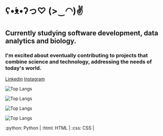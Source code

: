 # ʕ•́ᴥ•̀ʔっ♡   (>‿◠)✌
## Currently studying software development, data analytics and biology.
### I'm excited about eventually contributing to projects that combine science and technology, addressing the needs of today's world.

[Linkedin](https://www.linkedin.com/in/isabelle-tschoeke-volaco-970332151/)
[Instagram](https://www.instagram.com/isabellevolaco/)



![Top Langs](https://github-readme-stats.vercel.app/api/top-langs/?username=IsabelleVolaco&layout=compact&theme=highcontrast)

![Top Langs](https://github-readme-stats.vercel.app/api/top-langs/?username=IsabelleVolaco&theme=synthwave&layout=compact)

![Top Langs](https://github-readme-stats.vercel.app/api/top-langs/?username=IsabelleVolaco&theme=dracula&layout=compact)

![Top Langs](https://github-readme-stats.vercel.app/api/top-langs/?username=IsabelleVolaco&theme=tokyonight&layout=compact)

:python: Python | :html: HTML | :css: CSS |

<!--
**IsabelleVolaco/IsabelleVolaco** is a ✨ _special_ ✨ repository because its `README.md` (this file) appears on your GitHub profile.

Here are some ideas to get you started:

- 🔭 I’m currently working on ...
- 🌱 I’m currently learning ...
- 👯 I’m looking to collaborate on ...
- 🤔 I’m looking for help with ...
- 💬 Ask me about ...
- 📫 How to reach me: ...
- 😄 Pronouns: ...
- ⚡ Fun fact: ...
-->
